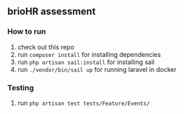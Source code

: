 ## brioHR assessment
### How to run
1. check out this repo
2. run `composer install` for installing dependencies
3. run `php artisan sail:install` for installing sail
4. run `./vendor/bin/sail up` for running laravel in docker
### Testing
1. run `php artisan test tests/Feature/Events/`